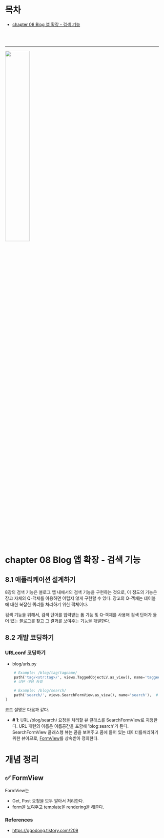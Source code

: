 # 목차
* [chapter 08 Blog 앱 확장 - 검색 기능](#chapter-08-blog-앱-확장---검색-기능)

<br><br>

---

<img src="https://user-images.githubusercontent.com/55045377/149664393-77e068f5-a467-45dc-8fd3-a3f30bae0bcc.png" width=40%>

<br><br>

# chapter 08 Blog 앱 확장 - 검색 기능
## 8.1 애플리케이션 설계하기
8장의 검색 기능은 블로그 앱 내에서의 검색 기능을 구현하는 것으로, 이 정도의 기능은 장고 자체의 Q-객체를 이용하면 어렵지 않게 구현할 수 있다. 장고의 Q-객체는 테이블에 대한 복잡한 쿼리를 처리하기 위한 객체이다.

검색 기능을 위해서, 검색 단어를 입력받는 폼 기능 및 Q-객체를 사용해 검색 단어가 들어 있는 블로그를 찾고 그 결과를 보여주는 기능을 개발한다.

## 8.2 개발 코딩하기
### URLconf 코딩하기
* blog/urls.py
```python
    # Example: /blog/tag/tagname/
    path('tag/<str:tag>/', views.TaggedObjectLV.as_view(), name='tagged_object_list'),
    # 상단 내용 동일

    # Example: /blog/search/
    path('search/', views.SearchFormView.as_view(), name='search'),  # 1
]

```
코드 설명은 다음과 같다.
* **# 1**: URL /blog/search/ 요청을 처리할 뷰 클래스를 SearchFormView로 지정한다. URL 패턴의 이름은 이름공간을 포함해 'blog:search'가 된다. SearchFormView 클래스형 뷰는 폼을 보여주고 폼에 들어 있는 데이터를처리하기 위한 뷰이므로, [FormView](#-formview)를 상속받아 정의한다.



























# 개념 정리
## ✅ FormView
FormView는 
* Get, Post 요청을 모두 알아서 처리한다.
* form을 보여주고 template을 rendering을 해준다.

### References
* https://ggodong.tistory.com/209

<br>






















